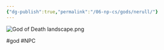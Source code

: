 ```yaml
---
{"dg-publish":true,"permalink":"/06-np-cs/gods/nerull/"}
---
```


![God of Death landscape.png](/img/user/God%20of%20Death%20landscape.png)

#god #NPC 
